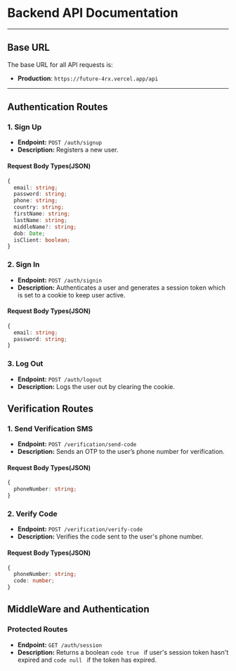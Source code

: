 # **Backend API Documentation**

---

## **Base URL**
The base URL for all API requests is:

- **Production**: `https://future-4rx.vercel.app/api`

---

## **Authentication Routes**

### **1. Sign Up**
- **Endpoint:** `POST /auth/signup`
- **Description:** Registers a new user.

#### **Request Body Types(JSON)**
```typescript
{
  email: string;
  password: string;
  phone: string;
  country: string;
  firstName: string;
  lastName: string;
  middleName?: string;
  dob: Date;
  isClient: boolean;
}
```

### **2. Sign In**
- **Endpoint:** `POST /auth/signin`
- **Description:** Authenticates a user and generates a session token which is set to a cookie to keep user active.

#### **Request Body Types(JSON)**
```typescript
{
  email: string;
  password: string;
}
```

### **3. Log Out**
- **Endpoint:** `POST /auth/logout`
- **Description:** Logs the user out by clearing the cookie.

## **Verification Routes**

### **1. Send Verification SMS**
- **Endpoint:** `POST /verification/send-code`
- **Description:** Sends an OTP to the user’s phone number for verification.

#### **Request Body Types(JSON)**
```typescript
{
  phoneNumber: string;
}
```

### **2. Verify Code**
- **Endpoint:** `POST /verification/verify-code`
- **Description:** Verifies the code sent to the user's phone number.

#### **Request Body Types(JSON)**
```typescript
{
  phoneNumber: string;
  code: number;
}
```

## **MiddleWare and Authentication**

### **Protected Routes**
- **Endpoint:** `GET /auth/session`
- **Description:** Returns a boolean ```code true ``` if user's session token hasn't expired and ```code null ``` if the token has expired.